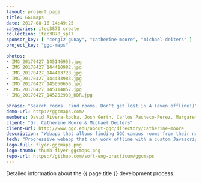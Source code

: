 ```yaml
---
layout: project_page
title: GGCmaps
date: 2017-08-16 14:49:25
categories: itec3870 create
collection: itec3870_sp17
sponsor_key: [ "cengiz-gunay", "catherine-moore", "michael-deiters" ]
project_key: "ggc-maps"

photos:
- IMG_20170427_145146955.jpg
- IMG_20170427_144410982.jpg
- IMG_20170427_144413728.jpg
- IMG_20170427_144433983.jpg
- IMG_20170427_145050656.jpg
- IMG_20170427_145114857.jpg
- IMG_20170427_145202939_HDR.jpg

phrase: "Search rooms. Find rooms. Don't get lost in A (even offline!)"
demo-url: http://ggcmaps.com/
members: David Rivera-Rocha, Josh Gerth, Carlos Pacheco-Perez, Margaret "Maggie" Muse
client: "Dr. Catherine Moore & Michael Deiters"
client-url: http://www.ggc.edu/about-ggc/directory/catherine-moore
description: "Webapp that allows finding GGC campus rooms from their numbers (second semester)."
tech: "Progressive webapp that can work offline with a custom Javascript front-end. It requires no back-end to function. It can save itself as a desktop shortcut on mobile platforms."
logo-full: flyer-ggcmaps.png
logo-thumb: thumb-flyer-ggcmaps.png
repo-url: https://github.com/soft-eng-practicum/ggcmaps
---
```


Detailed information about the {{ page.title }} development process.

<!-- lightgallery -->
<script src="https://code.jquery.com/jquery-2.2.4.min.js"></script>
<script src="https://cdn.jsdelivr.net/lightgallery/1.3.7/js/lightgallery.min.js">
</script>
<script src="https://cdn.jsdelivr.net/g/lg-zoom"></script>

<script type="text/javascript">

    $(document).ready(function() {

        $("body").lightGallery({

            zoom: true,
            selector: 'a#lightgallery',
            selectWithin: 'body'

        });

    });

</script>

[ggc]: http://www.ggc.edu
[gunay-ggc]: http://www.ggc.edu/about-ggc/directory/cengiz-gunay
